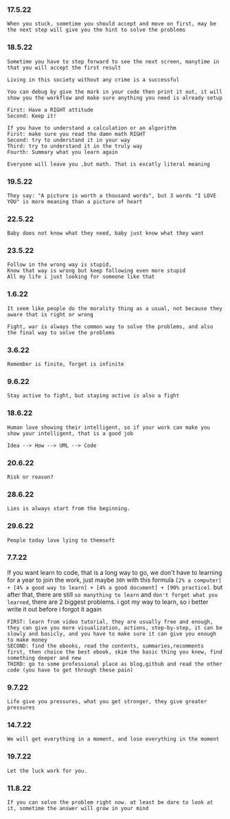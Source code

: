 ### 17.5.22
```
When you stuck, sometime you should accept and move on first, may be the next step will give you the hint to solve the problems
```
### 18.5.22
```
Sometime you have to step forward to see the next screen, manytime in that you will accept the first result
```
```
Living in this society without any crime is a successful
```
```
You can debug by give the mark in your code then print it out, it will show you the workflow and make sure anything you need is already setup
```
```
First: Have a RIGHT attitude
Second: Keep it!
```
```
If you have to understand a calculation or an algorithm
First: make sure you read the damn math RIGHT
Second: try to understand it in your way
Third: try to understand it in the truly way
Fourth: Summary what you learn again
```
```
Everyone will leave you ,but math. That is excatly literal meaning
```
### 19.5.22
```
They say: "A picture is worth a thousand words", but 3 words "I LOVE YOU" is more meaning than a picture of heart
```

### 22.5.22
```
Baby does not know what they need, baby just know what they want
```

### 23.5.22
```
Follow in the wrong way is stupid,
Know that way is wrong but keep following even more stupid
All my life i just looking for someone like that
```
### 1.6.22

```
It seem like people do the morality thing as a usual, not because they aware that is right or wrong
```

```
Fight, war is always the common way to solve the problems, and also the final way to solve the problems
```
### 3.6.22
```
Remember is finite, forget is infinite
```

### 9.6.22
```
Stay active to fight, but staying active is also a fight
```

### 18.6.22
```
Human love showing their intelligent, so if your work can make you show your intelligent, that is a good job
```

```
Idea --> How --> UML --> Code 
```

### 20.6.22
```
Risk or reason?
```
### 28.6.22

```
Lies is always start from the beginning.
```

### 29.6.22
```
People today love lying to themseft
```

### 7.7.22

If you want learn to code, that is a long way to go, we don't have to learning for a year to join the work, just maybe `30h` with this formula `[2% a computer] + [4% a good way to learn] + [4% a good document] + [90% practice]`. but after that, there are still `so manything to learn` and `don't forget what you learned`, there are 2 biggest problems. i got my way to learn, so i better write it out before i forgot it again

    FIRST: learn from video tutorial, they are usually free and enough, they can give you more visualization, actions, step-by-step, it can be slowly and basicly, and you have to make sure it can give you enough to make money 
    SECOND: find the ebooks, read the contents, summaries,recomments first, then choice the best ebook, skim the basic thing you knew, find something deeper and new
    THIRD: go to some professional place as blog,github and read the other code (you have to get through these pain)

### 9.7.22

    Life give you pressures, what you get stronger, they give greater pressures
    
### 14.7.22

    We will get everything in a moment, and lose everything in the moment

### 19.7.22

    Let the luck work for you.
    
### 11.8.22

    If you can solve the problem right now. at least be dare to look at it, sometime the answer will grow in your mind
